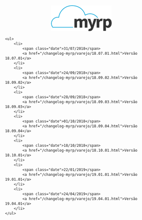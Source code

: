 <div class="articles">
	<div class="hide">
		<p align="center">
			<img width="200" src="../logo.png" alt="Logo do myrp">
			<br>
		</p>
	</div>

	<ul>
		<li>
			<span class="date">31/07/2018</span> 
			<a href="/changelog-myrp/varejo/18.07.01.html">Versão 18.07.01</a>
		</li>
		<li>
			<span class="date">24/09/2018</span> 
			<a href="/changelog-myrp/varejo/18.09.02.html">Versão 18.09.02</a>
		</li>
		<li>
			<span class="date">28/09/2018</span> 
			<a href="/changelog-myrp/varejo/18.09.03.html">Versão 18.09.03</a>
		</li>
		<li>
			<span class="date">01/10/2018</span> 
			<a href="/changelog-myrp/varejo/18.09.04.html">Versão 18.09.04</a>
		</li>
		<li>
			<span class="date">18/10/2018</span> 
			<a href="/changelog-myrp/varejo/18.10.01.html">Versão 18.10.01</a>
		</li>		
		<li>
			<span class="date">22/01/2019</span> 
			<a href="/changelog-myrp/varejo/19.01.01.html">Versão 19.01.01</a>
		</li>
		<li>
			<span class="date">24/04/2019</span> 
			<a href="/changelog-myrp/varejo/19.04.01.html">Versão 19.04.01</a>
		</li>
	</ul>

</div>
